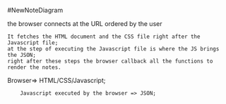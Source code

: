 #NewNoteDiagram

the browser connects at the URL ordered by the user
	
	It fetches the HTML document and the CSS file right after the Javascript file;
	at the step of executing the Javascript file is where the JS brings the JSON;
	right after these steps the browser callback all the functions to render the notes.

Browser=> HTML/CSS/Javascript;

        Javascript executed by the browser => JSON;